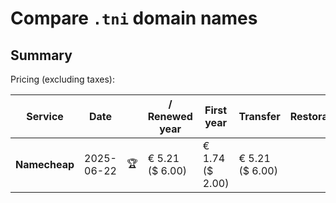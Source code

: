 # Compare `.tni` domain names

## Summary

Pricing (excluding taxes):

| Service | Date |  | / Renewed year | First year | Transfer | Restoration |
|--|--|--|--|--|--|--|
| **Namecheap** | 2025-06-22 | 🏆 | € 5.21<br>($ 6.00) | € 1.74<br>($ 2.00) | € 5.21<br>($ 6.00) |  |
